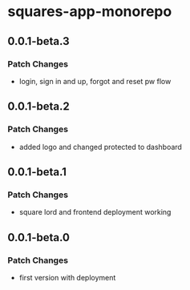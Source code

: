 # squares-app-monorepo

## 0.0.1-beta.3

### Patch Changes

- login, sign in and up, forgot and reset pw flow

## 0.0.1-beta.2

### Patch Changes

- added logo and changed protected to dashboard

## 0.0.1-beta.1

### Patch Changes

- square lord and frontend deployment working

## 0.0.1-beta.0

### Patch Changes

- first version with deployment
